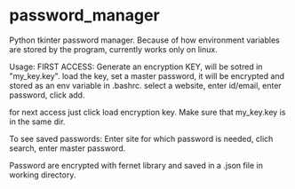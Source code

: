 # password_manager
Python tkinter password manager.
Because of how environment variables are stored by the program, currently works only on linux.

Usage:
FIRST ACCESS:
Generate an encryption KEY, will be sotred in "my_key.key".
load the key, set a master password, it will be encrypted and stored as an env variable in .bashrc.
select a website, enter id/email, enter password, click add.

for next access just click load encryption key.
Make sure that my_key.key is in the same dir.

To see saved passwords:
Enter site for which password is needed, clich search, enter master password.

Password are encrypted with fernet library and saved in a .json file in working directory.
